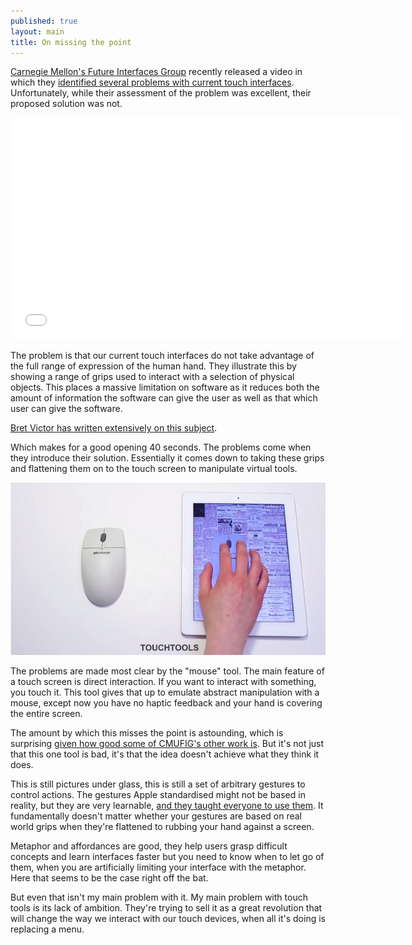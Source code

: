 ```yaml
---
published: true
layout: main
title: On missing the point
---
```


[Carnegie Mellon's Future Interfaces Group](http://figlab.com/) recently released a video in which they [identified several problems with current touch interfaces](https://www.youtube.com/watch?v=N8s8NJf34fM). Unfortunately, while their assessment of the problem was excellent, their proposed solution was not.

<iframe width="630" height="355" src="//www.youtube.com/embed/N8s8NJf34fM" frameborder="0" allowfullscreen="true"> </iframe>

The problem is that our current touch interfaces do not take advantage of the full range of expression of the human hand. They illustrate this by showing a range of grips used to interact with a selection of physical objects. This places a massive limitation on software as it reduces both the amount of information the software can give the user as well as that which user can give the software.

[Bret Victor has written extensively on this subject](http://worrydream.com/ABriefRantOnTheFutureOfInteractionDesign/).

Which makes for a good opening 40 seconds. The problems come when they introduce their solution. Essentially it comes down to taking these grips and flattening them on to the touch screen to manipulate virtual tools.

![Emulating a mouse on a touch screen](/resources/images/posts/miss/1.jpg)

The problems are made most clear by the "mouse" tool. The main feature of a touch screen is direct interaction. If you want to interact with something, you touch it. This tool gives that up to emulate abstract manipulation with a mouse, except now you have no haptic feedback and your hand is covering the entire screen.

The amount by which this misses the point is astounding, which is surprising [given how good some of CMUFIG's other work is](https://www.youtube.com/watch?v=rLQtqTpZBOU). But it's not just that this one tool is bad, it's that the idea doesn't achieve what they think it does.

This is still pictures under glass, this is still a set of arbitrary gestures to control actions. The gestures Apple standardised might not be based in reality, but they are very learnable, [and they taught everyone to use them](https://www.youtube.com/watch?v=6lZMr-ZfoE4). It fundamentally doesn't matter whether your gestures are based on real world grips when they're flattened to rubbing your hand against a screen.

Metaphor and affordances are good, they help users grasp difficult concepts and learn interfaces faster but you need to know when to let go of them, when you are artificially limiting your interface with the metaphor. Here that seems to be the case right off the bat.

But even that isn't my main problem with it. My main problem with touch tools is its lack of ambition. They're trying to sell it as a great revolution that will change the way we interact with our touch devices, when all it's doing is replacing a menu.
